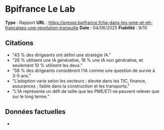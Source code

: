 # Bpifrance Le Lab

**Type** : Rapport
**URL** : https://presse.bpifrance.fr/lia-dans-les-pme-et-eti-francaises-une-revolution-tranquille
**Date** : 04/06/2025
**Fiabilité** : 9/10

## Citations

* "43 % des dirigeants ont défini une stratégie IA."
* "26 % utilisent une IA générative, 16 % une IA non générative, et seulement 10 % utilisent les deux."
* "58 % des dirigeants considèrent l'IA comme une question de survie à 3-5 ans."
* "L’adoption varie selon les secteurs : élevée dans les TIC, finance, assurances ; faible dans la construction et les transports."
* "L’IA représente un défi de taille que les PME/ETI ne peuvent relever que sur le long terme."

## Données factuelles

- 
